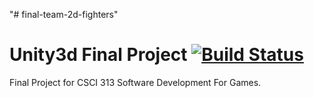 "# final-team-2d-fighters" 
# Unity3d Final Project [![Build Status](https://travis-ci.com/NDSU-CSCI313-Borchert/final-team-2d-fighters.svg?token=qpqhpRV8KyFxVx7zemCh&branch=master)](https://travis-ci.com/NDSU-CSCI313-Borchert/final-team-2d-fighters)
Final Project for CSCI 313 Software Development For Games.
